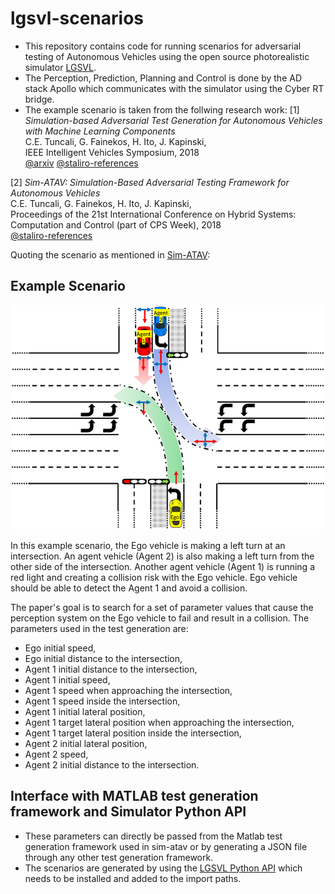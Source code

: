 # lgsvl-scenarios

* This repository contains code for running scenarios for adversarial testing of Autonomous Vehicles using the open source photorealistic simulator [LGSVL](https://www.lgsvlsimulator.com/).
* The Perception, Prediction, Planning and Control is done by the AD stack Apollo which communicates with the simulator using the Cyber RT bridge.
* The example scenario is taken from the follwing research work:
[1] *Simulation-based Adversarial Test Generation for Autonomous Vehicles with Machine Learning Components*  
C.E. Tuncali, G. Fainekos, H. Ito, J. Kapinski,  
IEEE Intelligent Vehicles Symposium, 2018  
[@arxiv](https://arxiv.org/abs/1804.06760)
[@staliro-references](https://sites.google.com/a/asu.edu/s-taliro/references)

[2] *Sim-ATAV: Simulation-Based Adversarial Testing Framework for Autonomous Vehicles*  
C.E. Tuncali, G. Fainekos, H. Ito, J. Kapinski,  
Proceedings of the 21st International Conference on Hybrid Systems: Computation and Control (part of CPS Week), 2018  
[@staliro-references](https://sites.google.com/a/asu.edu/s-taliro/references)

Quoting the scenario as mentioned in [Sim-ATAV](https://github.com/tuncali/sim-atav):

## Example Scenario

![](scenario1.png)

In this example scenario, the Ego vehicle is making a left turn at an intersection.
An agent vehicle (Agent 2) is also making a left turn from the other side of the intersection.
Another agent vehicle (Agent 1) is running a red light and creating a collision risk with the Ego vehicle.
Ego vehicle should be able to detect the Agent 1 and avoid a collision. 

The paper's goal is to search for a set of parameter values that cause the perception system on the Ego vehicle to fail and result in a collision.
The parameters used in the test generation are:  

- Ego initial speed,  
- Ego initial distance to the intersection,  
- Agent 1 initial distance to the intersection,  
- Agent 1 initial speed,  
- Agent 1 speed when approaching the intersection,  
- Agent 1 speed inside the intersection,  
- Agent 1 initial lateral position,  
- Agent 1 target lateral position when approaching the intersection,  
- Agent 1 target lateral position inside the intersection,  
- Agent 2 initial lateral position,  
- Agent 2 speed,  
- Agent 2 initial distance to the intersection.

## Interface with MATLAB test generation framework and Simulator Python API
* These parameters can directly be passed from the Matlab test generation framework used in sim-atav or by generating a JSON file through any other test generation framework.
* The scenarios are generated by using the [LGSVL Python API](https://github.com/lgsvl/PythonAPI) which needs to be installed and added to the import paths.
